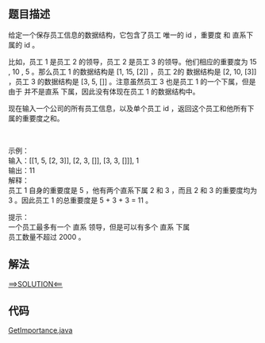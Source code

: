 ## 题目描述

给定一个保存员工信息的数据结构，它包含了员工 唯一的 id ，重要度 和 直系下属的 id 。

比如，员工 1 是员工 2 的领导，员工 2 是员工 3 的领导。他们相应的重要度为 15 , 10 , 5 。那么员工 1 的数据结构是 [1, 15, [2]] ，员工 2的 数据结构是 [2, 10, [3]] ，员工 3
的数据结构是 [3, 5, []] 。注意虽然员工 3 也是员工 1 的一个下属，但是由于 并不是直系 下属，因此没有体现在员工 1 的数据结构中。

现在输入一个公司的所有员工信息，以及单个员工 id ，返回这个员工和他所有下属的重要度之和。

 

示例：
<br>输入：[[1, 5, [2, 3]], [2, 3, []], [3, 3, []]], 1
<br>输出：11
<br>解释：
<br>员工 1 自身的重要度是 5 ，他有两个直系下属 2 和 3 ，而且 2 和 3 的重要度均为 3 。因此员工 1 的总重要度是 5 + 3 + 3 = 11 。

提示：
<br>一个员工最多有一个 直系 领导，但是可以有多个 直系 下属
<br>员工数量不超过 2000 。

## 解法

[==>SOLUTION<==](https://leetcode-cn.com/problems/employee-importance/solution/yuan-gong-de-zhong-yao-xing-by-leetcode-h6xre/)

## 代码

[GetImportance.java](https://github.com/Marshal7cc/leetcode-java/blob/master/src/dfs/GetImportance.java)

